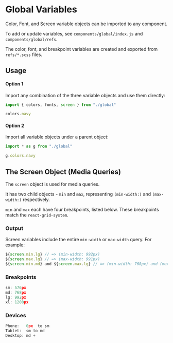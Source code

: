 # Global Variables

Color, Font, and Screen variable objects can be imported to any component.

To add or update variables, see `components/global/index.js` and `components/global/refs`.

The color, font, and breakpoint variables are created and exported from `refs/*.scss` files.

## Usage

#### Option 1

Import any combination of the three variable objects and use them directly:

```js
import { colors, fonts, screen } from "./global"

colors.navy
```

#### Option 2

Import all variable objects under a parent object:

```js
import * as g from "./global"

g.colors.navy
```

## The Screen Object (Media Queries)

The `screen` object is used for media queries.

It has two child objects - `min` and `max`, representing `(min-width:)` and `(max-width:)` respectively.

`min` and `max` each have four breakpoints, listed below. These breakpoints match the `react-grid-system`.

### Output

Screen variables include the entire `min-width` or `max-width` query. For example:

```jsx
${screen.min.lg} // => (min-width: 992px)
${screen.max.lg} // => (max-width: 991px)
${screen.min.md} and ${screen.max.lg} // => (min-width: 768px) and (max-width: 991px)
```

### Breakpoints

```jsx
sm: 576px
md: 768px
lg: 992px
xl: 1200px
```

### Devices

```jsx
Phone:   0px  to sm
Tablet:  sm to md
Desktop: md +
```
